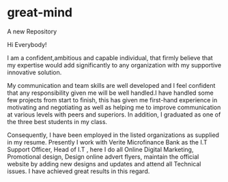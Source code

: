 # great-mind
A new Repository

Hi Everybody!

I am a confident,ambitious and capable individual, that firmly believe that my expertise would add significantly to any organization with my supportive innovative solution. 

My communication and team skills are well developed and I feel confident that any responsibility given me will be well handled.I have handled some few projects from start to finish, this has given me first-hand experience in motivating and negotiating as well as helping me to improve communication at various levels with peers and superiors. In addition, I graduated as one of the three best students in my class.

Consequently, I have been employed in the listed organizations as supplied in my resume. Presently I work with Verite Microfinance Bank as the I.T Support Officer, Head of I.T , here I do all Online Digital Marketing, Promotional design, Design online advert flyers, maintain the official website by adding new designs and updates and attend all Technical issues. I have achieved great results in this regard.
